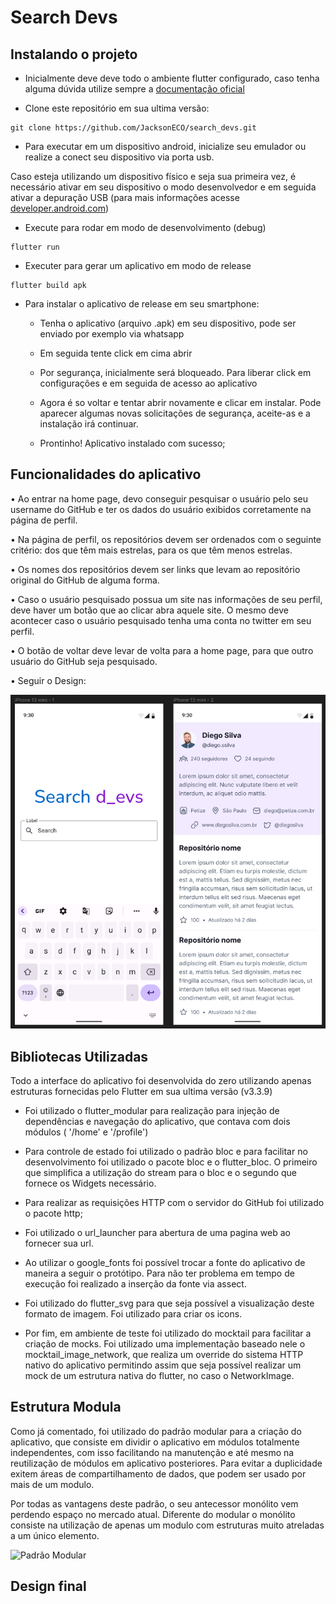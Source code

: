 # Search Devs

## Instalando  o projeto

* Inicialmente deve deve todo o ambiente flutter configurado, caso tenha alguma dúvida utilize sempre a [documentação oficial](https://docs.flutter.dev/get-started/install)

* Clone este repositório em sua ultima versão: 

```
git clone https://github.com/JacksonECO/search_devs.git
```

* Para executar em um dispositivo android, inicialize seu emulador ou realize a conect seu dispositivo via porta usb.

Caso esteja utilizando um dispositivo físico e seja sua primeira vez, é necessário ativar em seu dispositivo o modo desenvolvedor e em seguida ativar a depuração USB (para mais informações acesse [developer.android.com](https://developer.android.com/studio/debug/dev-options?hl=pt-br#enable))

* Execute para rodar em modo de desenvolvimento (debug)

```
flutter run
```

* Executer para gerar um aplicativo em modo de release

```
flutter build apk
```

* Para instalar o aplicativo de release em seu smartphone:

  * Tenha o aplicativo (arquivo .apk) em seu dispositivo, pode ser enviado por exemplo via whatsapp

  * Em seguida tente click em cima abrir

  * Por segurança, inicialmente será bloqueado. Para liberar click em configurações e em seguida de acesso ao aplicativo

  * Agora é so voltar e tentar abrir novamente e clicar em instalar. Pode aparecer algumas novas solicitações de segurança, aceite-as e a instalação irá continuar.

  * Prontinho! Aplicativo instalado com sucesso;



## Funcionalidades do aplicativo

• Ao entrar na home page, devo conseguir pesquisar o usuário pelo seu username do GitHub e ter os dados do usuário exibidos corretamente na página de perfil.

• Na página de perfil, os repositórios devem ser ordenados com o seguinte critério: dos que têm mais estrelas, para os que têm menos estrelas.

• Os nomes dos repositórios devem ser links que levam ao repositório original do GitHub de alguma forma.

• Caso o usuário pesquisado possua um site nas informações de seu perfil, deve haver um botão que ao clicar abra aquele site. O mesmo deve acontecer caso o usuário pesquisado tenha uma conta no twitter em seu perfil.

• O botão de voltar deve levar de volta para a home page, para que outro usuário do GitHub
seja pesquisado.

• Seguir o Design:

![Design do projeto realizado utilizando o Figma](./docs/figma.png)


## Bibliotecas Utilizadas

Todo a interface do aplicativo foi desenvolvida do zero utilizando apenas estruturas fornecidas pelo Flutter em sua ultima versão (v3.3.9)

* Foi utilizado o flutter_modular para realização para injeção de dependências e navegação do aplicativo, que contava com dois módulos ( '/home' e '/profile')

* Para controle de estado foi utilizado o padrão bloc e para facilitar no desenvolvimento foi utilizado o pacote bloc e o flutter_bloc. O primeiro que simplifica a utilização do stream para o bloc e o segundo que fornece os Widgets necessário.

* Para realizar as requisições HTTP com o servidor do GitHub foi utilizado o pacote http;

* Foi utilizado o url_launcher para abertura de uma pagina web ao fornecer sua url.

* Ao utilizar o google_fonts foi possível trocar a fonte do aplicativo de maneira a seguir o protótipo. Para não ter problema em tempo de execução foi realizado a inserção da fonte via assect.

* Foi utilizado do flutter_svg para que seja possível a visualização deste formato de imagem. Foi utilizado para criar os icons.

* Por fim, em ambiente de teste foi utilizado do mocktail para facilitar a criação de mocks. Foi utilizado uma implementação baseado nele o mocktail_image_network, que realiza um override do sistema HTTP nativo do aplicativo permitindo assim que seja possível realizar um mock de um estrutura nativa do flutter, no caso o NetworkImage.


## Estrutura Modula

Como já comentado, foi utilizado do padrão modular para a criação do aplicativo, que consiste em dividir o aplicativo em módulos totalmente independentes, com isso facilitando na manutenção e até mesmo na reutilização de módulos em aplicativo posteriores. Para evitar a duplicidade exitem áreas de compartilhamento de dados, que podem ser usado por mais de um modulo.

Por todas as vantagens deste padrão, o seu antecessor monólito vem perdendo espaço no mercado atual. Diferente do modular o monólito consiste na utilização de apenas um modulo com estruturas muito atreladas a um único elemento.


![Padrão Modular](https://miro.medium.com/max/1400/1*saKX3Dssawi-Z4zT0mNRmQ.png)

## Design final